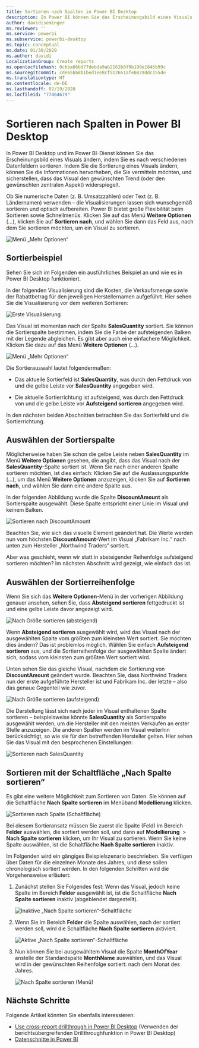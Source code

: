 ```yaml
---
title: Sortieren nach Spalten in Power BI Desktop
description: In Power BI können Sie das Erscheinungsbild eines Visuals ändern, indem Sie es nach verschiedenen Datenfeldern sortieren.
author: davidiseminger
ms.reviewer: ''
ms.service: powerbi
ms.subservice: powerbi-desktop
ms.topic: conceptual
ms.date: 01/30/2020
ms.author: davidi
LocalizationGroup: Create reports
ms.openlocfilehash: 0cbba86bd77debda9ab2162b8f9b190e1846b99c
ms.sourcegitcommit: cde65bb8b1bed1ee8cf512651afeb829ddc155de
ms.translationtype: HT
ms.contentlocale: de-DE
ms.lasthandoff: 02/19/2020
ms.locfileid: "77464679"
---
```

# <a name="sort-by-column-in-power-bi-desktop"></a>Sortieren nach Spalten in Power BI Desktop
In Power BI Desktop und im Power BI-Dienst können Sie das Erscheinungsbild eines Visuals ändern, indem Sie es nach verschiedenen Datenfeldern sortieren. Indem Sie die Sortierung eines Visuals ändern, können Sie die Informationen hervorheben, die Sie vermitteln möchten, und sicherstellen, dass das Visual den gewünschten Trend (oder den gewünschten zentralen Aspekt) widerspiegelt.

Ob Sie numerische Daten (z. B. Umsatzzahlen) oder Text (z. B. Ländernamen) verwenden – die Visualisierungen lassen sich wunschgemäß sortieren und optisch aufbereiten. Power BI bietet große Flexibilität beim Sortieren sowie Schnellmenüs. Klicken Sie auf das Menü **Weitere Optionen** (…), klicken Sie auf **Sortieren nach**, und wählen Sie dann das Feld aus, nach dem Sie sortieren möchten, um ein Visual zu sortieren.

![Menü „Mehr Optionen“](media/desktop-sort-by-column/sortbycolumn_2.png)

## <a name="sorting-example"></a>Sortierbeispiel
Sehen Sie sich im Folgenden ein ausführliches Beispiel an und wie es in Power BI Desktop funktioniert.

In der folgenden Visualisierung sind die Kosten, die Verkaufsmenge sowie der Rabattbetrag für den jeweiligen Herstellernamen aufgeführt. Hier sehen Sie die Visualisierung vor dem weiteren Sortieren:

![Erste Visualisierung](media/desktop-sort-by-column/sortbycolumn_1.png)

Das Visual ist momentan nach der Spalte **SalesQuantity** sortiert. Sie können die Sortierspalte bestimmen, indem Sie die Farbe der aufsteigenden Balken mit der Legende abgleichen. Es gibt aber auch eine einfachere Möglichkeit. Klicken Sie dazu auf das Menü **Weitere Optionen** (…).

![Menü „Mehr Optionen“](media/desktop-sort-by-column/sortbycolumn_2.png)

Die Sortierauswahl lautet folgendermaßen:

* Das aktuelle Sortierfeld ist **SalesQuantity**, was durch den Fettdruck von und die gelbe Leiste vor **SalesQuantity** angegeben wird. 

* Die aktuelle Sortierrichtung ist aufsteigend, was durch den Fettdruck von und die gelbe Leiste vor **Aufsteigend sortieren** angegeben wird.

In den nächsten beiden Abschnitten betrachten Sie das Sortierfeld und die Sortierrichtung.

## <a name="select-which-column-to-use-for-sorting"></a>Auswählen der Sortierspalte
Möglicherweise haben Sie schon die gelbe Leiste neben **SalesQuantity** im Menü **Weitere Optionen** gesehen, die angibt, dass das Visual nach der **SalesQuantity**-Spalte sortiert ist. Wenn Sie nach einer anderen Spalte sortieren möchten, ist dies einfach: Klicken Sie auf die Auslassungspunkte (…), um das Menü **Weitere Optionen** anzuzeigen, klicken Sie auf **Sortieren nach**, und wählen Sie dann eine andere Spalte aus.

In der folgenden Abbildung wurde die Spalte **DiscountAmount** als Sortierspalte ausgewählt. Diese Spalte entspricht einer Linie im Visual und keinem Balken. 

![Sortieren nach DiscountAmount](media/desktop-sort-by-column/sortbycolumn_3.png)

Beachten Sie, wie sich das visuelle Element geändert hat. Die Werte werden nun vom höchsten **DiscountAmount**-Wert im Visual „Fabrikam Inc.“ nach unten zum Hersteller „Northwind Traders“ sortiert. 

Aber was geschieht, wenn wir statt in absteigender Reihenfolge aufsteigend sortieren möchten? Im nächsten Abschnitt wird gezeigt, wie einfach das ist.

## <a name="select-the-sort-order"></a>Auswählen der Sortierreihenfolge
Wenn Sie sich das **Weitere Optionen**-Menü in der vorherigen Abbildung genauer ansehen, sehen Sie, dass **Absteigend sortieren** fettgedruckt ist und eine gelbe Leiste davor angezeigt wird.

![Nach Größe sortieren (absteigend)](media/desktop-sort-by-column/sortbycolumn_4.png)

Wenn **Absteigend sortieren** ausgewählt wird, wird das Visual nach der ausgewählten Spalte vom größten zum kleinsten Wert sortiert. Sie möchten dies ändern? Das ist problemlos möglich. Wählen Sie einfach **Aufsteigend sortieren** aus, und die Sortierreihenfolge der ausgewählten Spalte ändert sich, sodass vom kleinsten zum größten Wert sortiert wird.

Unten sehen Sie das gleiche Visual, nachdem die Sortierung von **DiscountAmount** geändert wurde. Beachten Sie, dass Northwind Traders nun der erste aufgeführte Hersteller ist und Fabrikam Inc. der letzte – also das genaue Gegenteil wie zuvor.

![Nach Größe sortieren (aufsteigend)](media/desktop-sort-by-column/sortbycolumn_5.png)

Die Darstellung lässt sich nach jeder im Visual enthaltenen Spalte sortieren – beispielsweise könnte **SalesQuantity** als Sortierspalte ausgewählt werden, um die Hersteller mit den meisten Verkäufen an erster Stelle anzuzeigen. Die anderen Spalten werden im Visual weiterhin berücksichtigt, so wie sie für den betreffenden Hersteller gelten. Hier sehen Sie das Visual mit den besprochenen Einstellungen:

![Sortieren nach SalesQuantity](media/desktop-sort-by-column/sortbycolumn_6.png)

## <a name="sort-using-the-sort-by-column-button"></a>Sortieren mit der Schaltfläche „Nach Spalte sortieren“
Es gibt eine weitere Möglichkeit zum Sortieren von Daten. Sie können auf die Schaltfläche **Nach Spalte sortieren** im Menüband **Modellierung** klicken.

![Sortieren nach Spalte (Schaltfläche)](media/desktop-sort-by-column/sortbycolumn_8.png)

Bei diesem Sortieransatz müssen Sie zuerst die Spalte (Feld) im Bereich **Felder** auswählen, die sortiert werden soll, und dann auf **Modellierung**  >  **Nach Spalte sortieren** klicken, um Ihr Visual zu sortieren. Wenn Sie keine Spalte auswählen, ist die Schaltfläche **Nach Spalte sortieren** inaktiv.

Im Folgenden wird ein gängiges Beispielszenario beschrieben. Sie verfügen über Daten für die einzelnen Monate des Jahres, und diese sollen chronologisch sortiert werden. In den folgenden Schritten wird die Vorgehensweise erläutert:

1. Zunächst stellen Sie Folgendes fest: Wenn das Visual, jedoch keine Spalte im Bereich **Felder** ausgewählt ist, ist die Schaltfläche **Nach Spalte sortieren** inaktiv (abgeblendet dargestellt).
   
   ![Inaktive „Nach Spalte sortieren“-Schaltfläche](media/desktop-sort-by-column/sortbycolumn_9.png)

2. Wenn Sie im Bereich **Felder** die Spalte auswählen, nach der sortiert werden soll, wird die Schaltfläche **Nach Spalte sortieren** aktiviert.
   
   ![Aktive „Nach Spalte sortieren“-Schaltfläche](media/desktop-sort-by-column/sortbycolumn_10.png)
3. Nun können Sie bei ausgewähltem Visual die Spalte **MonthOfYear** anstelle der Standardspalte **MonthName** auswählen, und das Visual wird in der gewünschten Reihenfolge sortiert: nach dem Monat des Jahres.
   
   ![Nach Spalte sortieren (Menü)](media/desktop-sort-by-column/sortbycolumn_11.png)


<!---
This functionality is no longer active. Jan 2020

## Getting back to default column for sorting
You can sort by any column you'd like, but there may be times when you want the visual to return to its default sorting column. No problem. For a visual that has a sort column selected, open the **More options** menu and select that column again, and the visualization returns to its default sort column.

For example, here's our previous chart:

![Initial visualization](media/desktop-sort-by-column/sortbycolumn_6.png)

When we go back to the menu and select **SalesQuantity** again, the visual defaults to being ordered alphabetically by **Manufacturer**, as shown in the following image.

![Default sort order](media/desktop-sort-by-column/sortbycolumn_7.png)

With so many options for sorting your visuals, creating just the chart or image you want is easy.
--->

## <a name="next-steps"></a>Nächste Schritte

Folgende Artikel könnten Sie ebenfalls interessieren:

* [Use cross-report drillthrough in Power BI Desktop](desktop-cross-report-drill-through.md) (Verwenden der berichtsübergreifenden Drillthroughfunktion in Power BI Desktop)
* [Datenschnitte in Power BI](visuals/power-bi-visualization-slicers.md)

